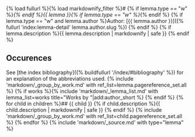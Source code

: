 {% load fullurl %}{% load markdownify_filter %}# {% if lemma.type == "w" %}_{% endif %}{{ lemma }}{% if lemma.type == "w" %}_{% endif %}
{% if lemma.type == "w" and lemma.author %}Author: [{{ lemma.author }}]({% fullurl 'index:lemma-detail' lemma.author.slug %})
{% endif %}
{% if lemma.description %}{{ lemma.description | markdownify | safe }}
{% endif %}
## Occurences
See [the index bibliography]({% buildfullurl '/index/#bibliography' %}) for an explanation of the abbreviations used.
{% include 'markdown/_group_by_work.md' with ref_list=lemma.pagereference_set.all %}
{% if works %}{% include 'markdown/_lemma_list.md' with lemma_list=works title="Works by "|add:author_short %}
{% endif %}
{% for child in children %}## {{ child }}
{% if child.description %}{{ child.description | markdownify | safe }}
{% endif %}
{% include 'markdown/_group_by_work.md' with ref_list=child.pagereference_set.all %}
{% endfor %}
{% include 'markdown/_source.md' with type="lemma" %}